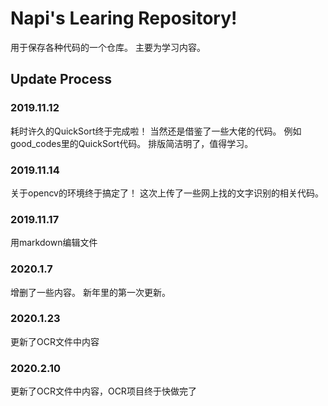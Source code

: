 # Napi's Learing Repository!

用于保存各种代码的一个仓库。
主要为学习内容。

## Update Process

### 2019.11.12
耗时许久的QuickSort终于完成啦！
当然还是借鉴了一些大佬的代码。
例如good_codes里的QuickSort代码。
排版简洁明了，值得学习。
### 2019.11.14
关于opencv的环境终于搞定了！
这次上传了一些网上找的文字识别的相关代码。
### 2019.11.17
用markdown编辑文件
### 2020.1.7
增删了一些内容。
新年里的第一次更新。
### 2020.1.23
更新了OCR文件中内容
### 2020.2.10
更新了OCR文件中内容，OCR项目终于快做完了
